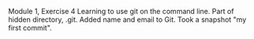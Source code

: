 Module 1, Exercise 4
Learning to use git on the command line.
Part of hidden directory, .git. 
Added name and email to Git.
Took a snapshot "my first commit".
